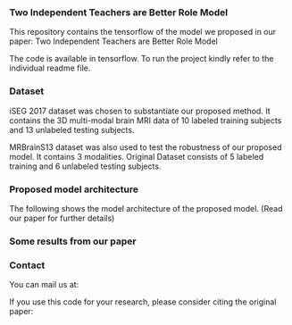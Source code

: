 
### Two Independent Teachers are Better Role Model





This repository contains the tensorflow  of the model we proposed in our paper: Two Independent Teachers are Better Role Model

The code is available in tensorflow. To run the project kindly refer to the individual readme file.





### Dataset


iSEG 2017 dataset was chosen to substantiate our proposed method. It contains the 3D multi-modal brain MRI data of 10 labeled training subjects and 13 unlabeled testing subjects.


MRBrainS13 dataset was also used to test the robustness of our proposed model. It contains 3 modalities. Original Dataset consists of 5 labeled training and 6 unlabeled testing subjects. 




### Proposed model architecture


The following shows the model architecture of the proposed model. (Read our paper for further details)




### Some results from our paper







### Contact






You can mail us at: 





If you use this code for your research, please consider citing the original paper:




 



